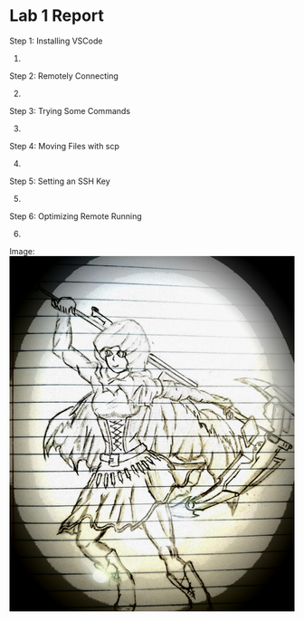
# Lab 1 Report

Step 1: Installing VSCode

1. 

Step 2: Remotely Connecting

2. 

Step 3: Trying Some Commands

3. 

Step 4: Moving Files with scp

4. 

Step 5: Setting an SSH Key

5. 

Step 6: Optimizing Remote Running

6. 

Image:
![Test_Image](20210907_171519.jpg)

